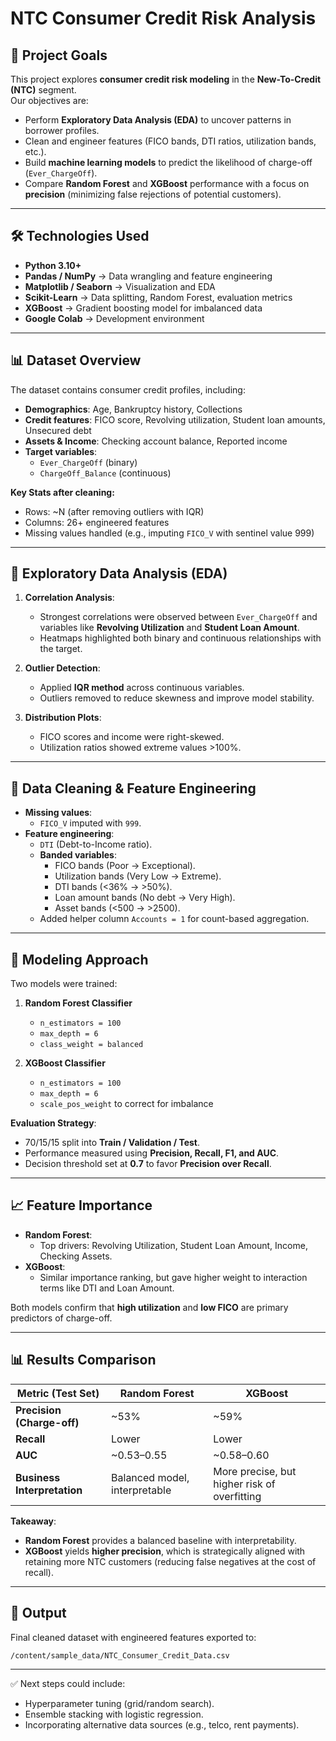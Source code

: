 # NTC Consumer Credit Risk Analysis

## 📌 Project Goals
This project explores **consumer credit risk modeling** in the **New-To-Credit (NTC)** segment.  
Our objectives are:  
- Perform **Exploratory Data Analysis (EDA)** to uncover patterns in borrower profiles.  
- Clean and engineer features (FICO bands, DTI ratios, utilization bands, etc.).  
- Build **machine learning models** to predict the likelihood of charge-off (`Ever_ChargeOff`).  
- Compare **Random Forest** and **XGBoost** performance with a focus on **precision** (minimizing false rejections of potential customers).  

---

## 🛠️ Technologies Used
- **Python 3.10+**  
- **Pandas / NumPy** → Data wrangling and feature engineering  
- **Matplotlib / Seaborn** → Visualization and EDA  
- **Scikit-Learn** → Data splitting, Random Forest, evaluation metrics  
- **XGBoost** → Gradient boosting model for imbalanced data  
- **Google Colab** → Development environment  

---

## 📊 Dataset Overview
The dataset contains consumer credit profiles, including:  
- **Demographics**: Age, Bankruptcy history, Collections  
- **Credit features**: FICO score, Revolving utilization, Student loan amounts, Unsecured debt  
- **Assets & Income**: Checking account balance, Reported income  
- **Target variables**:  
  - `Ever_ChargeOff` (binary)  
  - `ChargeOff_Balance` (continuous)  

**Key Stats after cleaning:**  
- Rows: ~N (after removing outliers with IQR)  
- Columns: 26+ engineered features  
- Missing values handled (e.g., imputing `FICO_V` with sentinel value 999)  

---

## 🔎 Exploratory Data Analysis (EDA)
1. **Correlation Analysis**:  
   - Strongest correlations were observed between `Ever_ChargeOff` and variables like **Revolving Utilization** and **Student Loan Amount**.  
   - Heatmaps highlighted both binary and continuous relationships with the target.  

2. **Outlier Detection**:  
   - Applied **IQR method** across continuous variables.  
   - Outliers removed to reduce skewness and improve model stability.  

3. **Distribution Plots**:  
   - FICO scores and income were right-skewed.  
   - Utilization ratios showed extreme values >100%.  

---

## 🧹 Data Cleaning & Feature Engineering
- **Missing values**:  
  - `FICO_V` imputed with `999`.  
- **Feature engineering**:  
  - `DTI` (Debt-to-Income ratio).  
  - **Banded variables**:  
    - FICO bands (Poor → Exceptional).  
    - Utilization bands (Very Low → Extreme).  
    - DTI bands (<36% → >50%).  
    - Loan amount bands (No debt → Very High).  
    - Asset bands (<500 → >2500).  
  - Added helper column `Accounts = 1` for count-based aggregation.  

---

## 🤖 Modeling Approach
Two models were trained:  

1. **Random Forest Classifier**  
   - `n_estimators = 100`  
   - `max_depth = 6`  
   - `class_weight = balanced`  

2. **XGBoost Classifier**  
   - `n_estimators = 100`  
   - `max_depth = 6`  
   - `scale_pos_weight` to correct for imbalance  

**Evaluation Strategy**:  
- 70/15/15 split into **Train / Validation / Test**.  
- Performance measured using **Precision, Recall, F1, and AUC**.  
- Decision threshold set at **0.7** to favor **Precision over Recall**.  

---

## 📈 Feature Importance
- **Random Forest**:  
  - Top drivers: Revolving Utilization, Student Loan Amount, Income, Checking Assets.  
- **XGBoost**:  
  - Similar importance ranking, but gave higher weight to interaction terms like DTI and Loan Amount.  

Both models confirm that **high utilization** and **low FICO** are primary predictors of charge-off.  

---

## 📊 Results Comparison

| Metric (Test Set)         | Random Forest | XGBoost |
|----------------------------|---------------|----------|
| **Precision (Charge-off)** | ~53%          | ~59%     |
| **Recall**                 | Lower         | Lower    |
| **AUC**                    | ~0.53–0.55    | ~0.58–0.60 |
| **Business Interpretation** | Balanced model, interpretable | More precise, but higher risk of overfitting |

**Takeaway**:  
- **Random Forest** provides a balanced baseline with interpretability.  
- **XGBoost** yields **higher precision**, which is strategically aligned with retaining more NTC customers (reducing false negatives at the cost of recall).  

---

## 📂 Output
Final cleaned dataset with engineered features exported to:  
```
/content/sample_data/NTC_Consumer_Credit_Data.csv
```

---

✅ Next steps could include:  
- Hyperparameter tuning (grid/random search).  
- Ensemble stacking with logistic regression.  
- Incorporating alternative data sources (e.g., telco, rent payments).  
